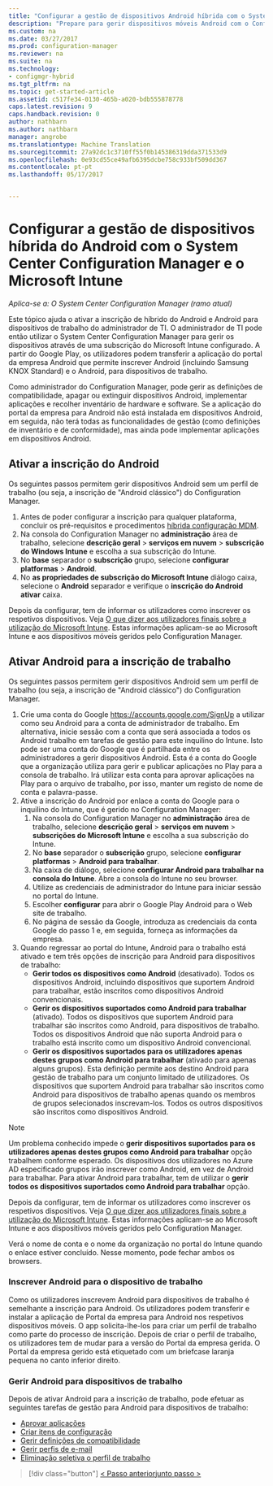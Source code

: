 ```yaml
---
title: "Configurar a gestão de dispositivos Android híbrida com o System Center Configuration Manager e o Microsoft Intune | Documentos do Microsoft"
description: "Prepare para gerir dispositivos móveis Android com o Configuration Manager e do Intune."
ms.custom: na
ms.date: 03/27/2017
ms.prod: configuration-manager
ms.reviewer: na
ms.suite: na
ms.technology:
- configmgr-hybrid
ms.tgt_pltfrm: na
ms.topic: get-started-article
ms.assetid: c517fe34-0130-465b-a020-bdb555878778
caps.latest.revision: 9
caps.handback.revision: 0
author: nathbarn
ms.author: nathbarn
manager: angrobe
ms.translationtype: Machine Translation
ms.sourcegitcommit: 27a92dc1c3710ff55f0b145386319dda371533d9
ms.openlocfilehash: 0e93cd55ce49afb6395dcbe758c933bf509dd367
ms.contentlocale: pt-pt
ms.lasthandoff: 05/17/2017


---
```

# <a name="set-up-android-hybrid-device-management-with-system-center-configuration-manager-and-microsoft-intune"></a>Configurar a gestão de dispositivos híbrida do Android com o System Center Configuration Manager e o Microsoft Intune

*Aplica-se a: O System Center Configuration Manager (ramo atual)*

Este tópico ajuda o ativar a inscrição de híbrido do Android e Android para dispositivos de trabalho do administrador de TI. O administrador de TI pode então utilizar o System Center Configuration Manager para gerir os dispositivos através de uma subscrição do Microsoft Intune configurado. A partir do Google Play, os utilizadores podem transferir a aplicação do portal da empresa Android que permite inscrever Android (incluindo Samsung KNOX Standard) e o Android, para dispositivos de trabalho. 

Como administrador do Configuration Manager, pode gerir as definições de compatibilidade, apagar ou extinguir dispositivos Android, implementar aplicações e recolher inventário de hardware e software. Se a aplicação do portal da empresa para Android não está instalada em dispositivos Android, em seguida, não terá todas as funcionalidades de gestão (como definições de inventário e de conformidade), mas ainda pode implementar aplicações em dispositivos Android.  

## <a name="enable-android-enrollment"></a>Ativar a inscrição do Android  
Os seguintes passos permitem gerir dispositivos Android sem um perfil de trabalho (ou seja, a inscrição de "Android clássico") do Configuration Manager.

1. Antes de poder configurar a inscrição para qualquer plataforma, concluir os pré-requisitos e procedimentos [híbrida configuração MDM](setup-hybrid-mdm.md).  
2. Na consola do Configuration Manager no **administração** área de trabalho, selecione **descrição geral** > **serviços em nuvem** > **subscrição do Windows Intune** e escolha a sua subscrição do Intune.  
3. No **base** separador o **subscrição** grupo, selecione **configurar platformas** > **Android**.  
4. No **as propriedades de subscrição do Microsoft Intune** diálogo caixa, selecione o **Android** separador e verifique o **inscrição do Android ativar** caixa.  

 Depois da configurar, tem de informar os utilizadores como inscrever os respetivos dispositivos. Veja [O que dizer aos utilizadores finais sobre a utilização do Microsoft Intune](https://docs.microsoft.com/intune/deploy-use/what-to-tell-your-end-users-about-using-microsoft-intune). Estas informações aplicam-se ao Microsoft Intune e aos dispositivos móveis geridos pelo Configuration Manager.

## <a name="enable-android-for-work-enrollment"></a>Ativar Android para a inscrição de trabalho
Os seguintes passos permitem gerir dispositivos Android sem um perfil de trabalho (ou seja, a inscrição de "Android clássico") do Configuration Manager.

1. Crie uma conta do Google https://accounts.google.com/SignUp a utilizar como seu Android para a conta de administrador de trabalho. Em alternativa, inicie sessão com a conta que será associada a todos os Android trabalho em tarefas de gestão para este inquilino do Intune. Isto pode ser uma conta do Google que é partilhada entre os administradores a gerir dispositivos Android. Esta é a conta do Google que a organização utiliza para gerir e publicar aplicações no Play para a consola de trabalho. Irá utilizar esta conta para aprovar aplicações na Play para o arquivo de trabalho, por isso, manter um registo de nome de conta e palavra-passe.
2. Ative a inscrição do Android por enlace a conta do Google para o inquilino do Intune, que é gerido no Configuration Manager:
   1. Na consola do Configuration Manager no **administração** área de trabalho, selecione **descrição geral** > **serviços em nuvem** > **subscrições do Microsoft Intune** e escolha a sua subscrição do Intune.
   2. No **base** separador o **subscrição** grupo, selecione **configurar platformas** > **Android para trabalhar**.
   3. Na caixa de diálogo, selecione **configurar Android para trabalhar na consola do Intune**. Abre a consola do Intune no seu browser.
   4. Utilize as credenciais de administrador do Intune para iniciar sessão no portal do Intune.
   5. Escolher **configurar** para abrir o Google Play Android para o Web site de trabalho.
   6. No página de sessão da Google, introduza as credenciais da conta Google do passo 1 e, em seguida, forneça as informações da empresa.
3. Quando regressar ao portal do Intune, Android para o trabalho está ativado e tem três opções de inscrição para Android para dispositivos de trabalho:
   - **Gerir todos os dispositivos como Android** (desativado). Todos os dispositivos Android, incluindo dispositivos que suportem Android para trabalhar, estão inscritos como dispositivos Android convencionais.
   - **Gerir os dispositivos suportados como Android para trabalhar** (ativado). Todos os dispositivos que suportem Android para trabalhar são inscritos como Android, para dispositivos de trabalho. Todos os dispositivos Android que não suporta Android para o trabalho está inscrito como um dispositivo Android convencional.
   - **Gerir os dispositivos suportados para os utilizadores apenas destes grupos como Android para trabalhar** (ativado para apenas alguns grupos). Esta definição permite aos destino Android para gestão de trabalho para um conjunto limitado de utilizadores. Os dispositivos que suportem Android para trabalhar são inscritos como Android para dispositivos de trabalho apenas quando os membros de grupos selecionados inscrevam-los. Todos os outros dispositivos são inscritos como dispositivos Android.

> [!NOTE]
> Um problema conhecido impede o **gerir dispositivos suportados para os utilizadores apenas destes grupos como Android para trabalhar** opção trabalhem conforme esperado. Os dispositivos dos utilizadores no Azure AD especificado grupos irão inscrever como Android, em vez de Android para trabalhar. Para ativar Android para trabalhar, tem de utilizar o **gerir todos os dispositivos suportados como Android para trabalhar** opção.


Depois da configurar, tem de informar os utilizadores como inscrever os respetivos dispositivos. Veja [O que dizer aos utilizadores finais sobre a utilização do Microsoft Intune](https://docs.microsoft.com/intune/deploy-use/what-to-tell-your-end-users-about-using-microsoft-intune). Estas informações aplicam-se ao Microsoft Intune e aos dispositivos móveis geridos pelo Configuration Manager.

Verá o nome de conta e o nome da organização no portal do Intune quando o enlace estiver concluído. Nesse momento, pode fechar ambos os browsers.

### <a name="enroll-an-android-for-work-device"></a>Inscrever Android para o dispositivo de trabalho
Como os utilizadores inscrevem Android para dispositivos de trabalho é semelhante a inscrição para Android. Os utilizadores podem transferir e instalar a aplicação de Portal da empresa para Android nos respetivos dispositivos móveis. O app solicita-lhe-los para criar um perfil de trabalho como parte do processo de inscrição. Depois de criar o perfil de trabalho, os utilizadores tem de mudar para a versão do Portal da empresa gerida. O Portal da empresa gerido está etiquetado com um briefcase laranja pequena no canto inferior direito.

### <a name="manage-android-for-work-devices"></a>Gerir Android para dispositivos de trabalho
Depois de ativar Android para a inscrição de trabalho, pode efetuar as seguintes tarefas de gestão para Android para dispositivos de trabalho:
- [Aprovar aplicações](/sccm/mdm/deploy-use/creating-android-applications#approve-and-deploy-android-for-work-apps)
- [Criar itens de configuração](/sccm/mdm/deploy-use/create-configuration-items-for-android-for-work-devices-managed-without-the-client)
- [Gerir definições de compatibilidade](/sccm/mdm/deploy-use/create-configuration-items-for-android-for-work-devices-managed-without-the-client)
- [Gerir perfis de e-mail](/sccm/mdm/deploy-use/create-exchange-activesync-profiles)
- [Eliminação seletiva o perfil de trabalho](/sccm/mdm/deploy-use/wipe-lock-reset-devices#selective-wipe)

> [!div class="button"]
[< Passo anterior](create-service-connection-point.md)[junto passo >  ](set-up-additional-management.md)

